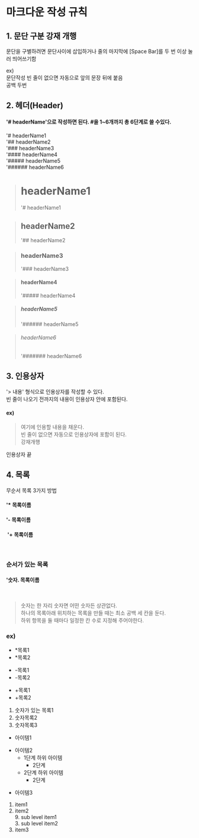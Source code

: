 # 마크다운 작성 규칙  
  
## 1. 문단 구분 강재 개행  
 문단을 구별하려면 문단사이에 삽입하거나 줄의 마지막에 [Space Bar]를 두 번 이상 눌러 띄어쓰기함
   
   ex)  
   문단작성
   빈 줄이 없으면 자동으로 앞의 문장 뒤에 붙음  
   공백 두번
    
## 2. 헤더(Header)
#### '# headerName'으로 작성하면 된다. #을 1~6개까지 총 6단계로 쓸 수있다.
'# headerName1  
'## headerName2  
'### headerName3  
'#### headerName4  
'##### headerName5  
'###### headerName6

> # headerName1
>'# headerName1  
 
> ## headerName2
> '## headerName2 
  
> ### headerName3
> '### headerName3
  
> #### headerName4
> '##### headerName4

> ##### headerName5
> '###### headerName5  
 
> ###### headerName6
> '####### headerName6 
  
  
## 3. 인용상자  
'> 내용' 형식으로 인용상자를 작성할 수 있다.  
빈 줄이 나오기 전까지의 내용이 인용상자 안에 포함된다.  

#### ex)
> 여기에 인용할 내용을 채운다.  
빈 줄이 없으면 자동으로 인용상자에 포함이 된다.  
강재개행 

인용상자 끝

## 4. 목록  
무순서 목록 3가지 방법  
####  '* 목록이름  
####  '- 목록이름  
####  '+ 목록이름  
  
### 순서가 있는 목록  
#### '숫자. 목록이름
  
> 숫자는 한 자리 숫자면 어떤 숫자든 상관없다.  
하나의 목록아래 위치하는 목록을 만들 때는 최소 공백 세 칸을 둔다.  
하위 항목을 둘 때마다 일정한 칸 수로 지정해 주어야한다. 

### ex) 
* *목록1
* *목록2  

- -목록1
- -목록2  

+ +목록1
+ +목록2  

1. 숫자가 있는 목록1  
2. 숫자목록2
3. 숫자목록3  

  
- 아이템1
+ 아이템2
  - 1단계 하위 아이템
    * 2단계  
  - 2단계 하위 아이템  
    * 2단계
* 아이템3

1. item1
3. item2  
   9. sub level item1  
      3. sub level item2
9. item3

